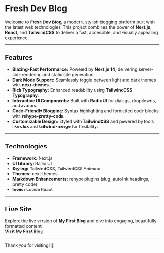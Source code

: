 # Fresh Dev Blog

Welcome to **Fresh Dev Blog**, a modern, stylish blogging platform built with the latest web technologies. This project combines the power of **Next.js**, **React**, and **TailwindCSS** to deliver a fast, accessible, and visually appealing experience.  

---

## Features  

- **Blazing-Fast Performance:** Powered by **Next.js 14**, delivering server-side rendering and static site generation.  
- **Dark Mode Support:** Seamlessly toggle between light and dark themes with **next-themes**.  
- **Rich Typography:** Enhanced readability using **TailwindCSS Typography**.  
- **Interactive UI Components:** Built with **Radix UI** for dialogs, dropdowns, and avatars.  
- **Code-Friendly Blogging:** Syntax highlighting and formatted code blocks with **rehype-pretty-code**.  
- **Customizable Design:** Styled with **TailwindCSS** and powered by tools like **clsx** and **tailwind-merge** for flexibility.  

---

## Technologies  

- **Framework:** Next.js  
- **UI Library:** Radix UI  
- **Styling:** TailwindCSS, TailwindCSS Animate  
- **Themes:** next-themes  
- **Markdown Enhancements:** rehype plugins (slug, autolink headings, pretty code)  
- **Icons:** Lucide React  

---

## Live Site  

Explore the live version of **My First Blog** and dive into engaging, beautifully formatted content:  
**[Visit My First Blog](https://blog-pkuo.vercel.app/)**  

---  

Thank you for visiting! 🚀
